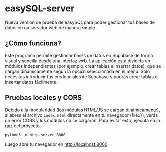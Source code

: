 # easySQL-server
Nueva versión de prueba de easySQL para poder gestionar tus bases de datos en un servidor web de manera simple.

## ¿Cómo funciona?
Este programa permite gestionar bases de datos en Supabase de forma visual y sencilla desde una interfaz web. La aplicación está dividida en módulos independientes (por ejemplo, crear tablas e insertar datos), que se cargan dinámicamente según la opción seleccionada en el menú. Solo necesitas introducir tus credenciales de Supabase y podrás crear tablas o insertar datos fácilmente.

## Pruebas locales y CORS
Debido a la modularidad (los módulos HTML/JS se cargan dinámicamente), si abres el archivo `index.html` directamente en tu navegador (file://), verás un error CORS y los módulos no se cargarán. Para evitar esto, ejecuta en la raíz del proyecto:

```
python3 -m http.server 8000
```

Luego abre tu navegador en [http://localhost:8000](http://localhost:8000)
